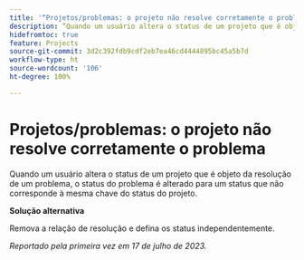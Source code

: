 ```yaml
---
title: '“Projetos/problemas: o projeto não resolve corretamente o problema”'
description: “Quando um usuário altera o status de um projeto que é objeto da resolução de um problema, o status do problema é alterado para um status que não corresponde à mesma chave do status do projeto.”
hidefromtoc: true
feature: Projects
source-git-commit: 3d2c392fdb9cdf2eb7ea46cd4444895bc45a5b7d
workflow-type: ht
source-wordcount: '106'
ht-degree: 100%

---
```



# Projetos/problemas: o projeto não resolve corretamente o problema

Quando um usuário altera o status de um projeto que é objeto da resolução de um problema, o status do problema é alterado para um status que não corresponde à mesma chave do status do projeto.

**Solução alternativa**

Remova a relação de resolução e defina os status independentemente.

_Reportado pela primeira vez em 17 de julho de 2023._
